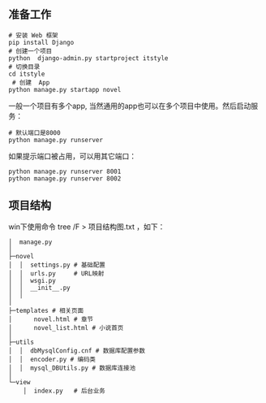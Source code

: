 ## 准备工作


```
# 安装 Web 框架 
pip install Django
# 创建一个项目
python  django-admin.py startproject itstyle
# 切换目录
cd itstyle
 # 创建  App
python manage.py startapp novel
```

一般一个项目有多个app, 当然通用的app也可以在多个项目中使用。然后启动服务：

```
# 默认端口是8000
python manage.py runserver
```

如果提示端口被占用，可以用其它端口：

```
python manage.py runserver 8001
python manage.py runserver 8002
```

## 项目结构

win下使用命令 tree /F > 项目结构图.txt ，如下：


```
│  manage.py
│  
├─novel
│  │  settings.py # 基础配置
│  │  urls.py     # URL映射
│  │  wsgi.py
│  │  __init__.py
│  │  
│          
├─templates # 相关页面
│      novel.html # 章节
│      novel_list.html # 小说首页
│      
├─utils
│  │  dbMysqlConfig.cnf # 数据库配置参数
│  │  encoder.py # 编码类
│  │  mysql_DBUtils.py # 数据库连接池
│          
└─view
    │  index.py   # 后台业务        

```

